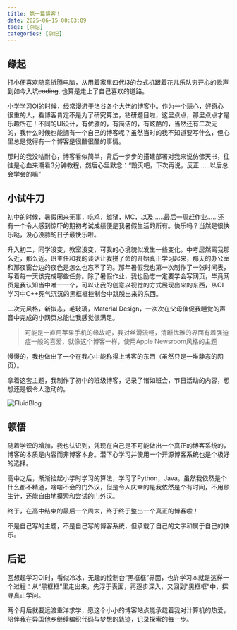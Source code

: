```yaml
---
title: 第一篇博客！
date: 2025-06-15 00:03:09
tags: [杂记]
categories: [杂记]
---
```


## 缘起

打小便喜欢随意折腾电脑，从用着家里四代i3的台式机跟着花儿乐队穷开心的歌声到如今入坑~~coding~~, 也算是走上了自己喜欢的道路。

小学学习OI的时候，经常漫游于洛谷各个大佬的博客中。作为一个玩心，好奇心很重的人，看博客肯定不是为了研究算法，钻研题目啦，这里点点，那里点点才是乐趣所在！不同的UI设计，有优雅的，有简洁的，有炫酷的，当然还有二次元的，我什么时候也能拥有一个自己的博客呢？虽然当时的我不知道要写什么，但心里总是觉得有一个博客是很酷很酷的事情。

那时的我没啥耐心，博客看似简单，背后一步步的搭建部署对我来说仿佛天书，往往是心血来潮看3分钟教程，然后心里默念：“毁灭吧，下次再说，反正……以后总会学会的嘛”

## 小试牛刀

初中的时候，暑假闲来无事，吃鸡，越狱，MC，以及……最后一周赶作业……还有一个令人感到惊吓的期初考试成绩便是我暑假生活的所有。快乐吗？当然是很快乐哒，没心没肺的日子最快乐啦。

升入初二，同学没变，教室没变，可我的心境貌似发生一些变化。中考居然离我那么近，那么近。班主任和我的谈话让我拼了命的开始真正学习起来，那天的办公室和那夜窗台边的夜色是怎么也忘不了的。那年暑假我也第一次制作了一张时间表，写着每一天该完成哪些任务。除了暑假作业，我也励志一定要学会写网页，毕竟网页是我认知当中唯一一个，可以让我的创意以视觉的方式展现出来的东西，从OI学习中C++死气沉沉的黑框框控制台中跳脱出来的东西。

二次元风格，新拟态，毛玻璃，Material Design，一次次在父母催促我睡觉的声音中完成的小网页总能让我感觉很满足。

> 可能是一直用苹果手机的缘故吧，我对丝滑流畅，清晰优雅的界面有着强迫症一般的喜爱，就像这个博客一样，使用Apple Newsroom风格的主题

慢慢的，我也做出了一个在我心中能称得上博客的东西（虽然只是一堆静态的网页）。

拿着这套主题，我制作了初中的班级博客，记录了诸如班会，节日活动的内容，想想还是很令人激动的。


![FluidBlog](FluidBlog.png)


## 顿悟

随着学识的增加，我也认识到，凭现在自己是不可能做出一个真正的博客系统的，博客的本质是内容而非博客本身。潜下心学习并使用一个开源博客系统也是个极好的选择。

高中之后，渐渐捡起小学时学习的算法，学习了Python，Java。虽然我依然是个什么都不精通，啥啥不会的门外汉，但是令人庆幸的是我依然是个有时间，不用顾生计，还能自由地摸索和尝试的门外汉。

终于，在高中结束的最后一个周末，终于终于整出一个真正的博客啦！

不是自己写的主题，不是自己写的博客系统，但承载了自己的文字和属于自己的快乐。

## 后记

回想起学习OI时，看似冷冰，无趣的控制台“黑框框”界面，也许学习本就是这样一个过程：从“黑框框”里走出来，先浮于表面，再逐步深入，又回到“黑框框”中，探寻真正学问。

两个月后就要远渡重洋求学，愿这个小小的博客站点能承载着我对计算机的热爱，陪伴我在异国他乡继续编织代码与梦想的轨迹，记录探索的每一步。



